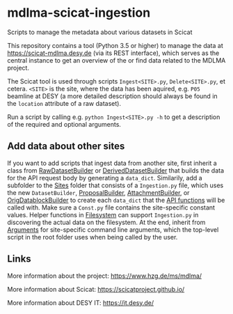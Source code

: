 # mdlma-scicat-ingestion
Scripts to manage the metadata about various datasets in Scicat

This repository contains a tool (Python 3.5 or higher) to manage the data at https://scicat-mdlma.desy.de (via its REST interface), which serves as the central instance to get an overview of the or find data related to the MDLMA project.

The Scicat tool is used through scripts `Ingest<SITE>.py`, `Delete<SITE>.py`, et cetera. `<SITE>` is the site, where the data has been aquired, e.g. `P05` beamline at DESY (a more detailed description should always be found in the `location` attribute of a raw dataset).

Run a script by calling e.g. `python Ingest<SITE>.py -h` to get a description of the required and optional arguments.


## Add data about other sites

If you want to add scripts that ingest data from another site, first inherit a class from [RawDatasetBuilder](ScicatTool/Datasets/Dataset.py) or [DerivedDatasetBuilder](ScicatTool/Datasets/Dataset.py) that builds the data for the API request body by generating a `data_dict`. Similarily, add a subfolder to the [Sites](ScicatTool/Sites) folder that consists of a `Ingestion.py` file, which uses the new `DatasetBuilder`, [ProposalBuilder](ScicatTool/Proposals/Proposal.py), [AttachmentBuilder](ScicatTool/Datasets/Dataset.py), or [OrigDatablockBuilder](ScicatTool/Datablocks/Datablock.py) to create each `data_dict` that the [API functions](ScicatTool/REST/API.py) will be called with. Make sure a `Const.py` file contains the site-specific constant values. Helper functions in [Filesystem](ScicatTool/Filesystem) can support `Ingestion.py` in discovering the actual data on the filesystem. At the end, inherit from [Arguments](ScicatTool/Utils/Arguments.py) for site-specific command line arguments, which the top-level script in the root folder uses when being called by the user.


## Links

More information about the project: https://www.hzg.de/ms/mdlma/

More information about Scicat: https://scicatproject.github.io/

More information about DESY IT: https://it.desy.de/
